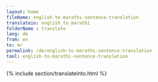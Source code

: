 ```yaml
---
layout: home
fileName: english-to-marathi-sentence-translation
translatein: english_to_marathi
folderName : translate
lang: de
from: en
to: mr
permalink: /de/english-to-marathi-sentence-translation
tool: english-to-marathi-sentence-translation
---
```

{% include section/translateinto.html %}